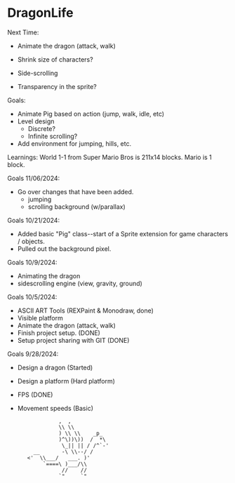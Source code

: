 # DragonLife

Next Time: 
- Animate the dragon (attack, walk)
- Shrink size of characters?

- Side-scrolling
- Transparency in the sprite?

Goals: 
- Animate Pig based on action (jump, walk, idle, etc)
- Level design
  - Discrete? 
  - Infinite scrolling? 
- Add environment for jumping, hills, etc. 


Learnings:
World 1-1 from Super Mario Bros is 211x14 blocks.
Mario is 1 block.

Goals 11/06/2024: 
- Go over changes that have been added.
  - jumping
  - scrolling background (w/parallax)

Goals 10/21/2024: 
- Added basic "Pig" class--start of a Sprite extension for game characters / objects.
- Pulled out the background pixel. 

Goals 10/9/2024:
- Animating the dragon
- sidescrolling engine (view, gravity, ground)

Goals 10/5/2024:
- ASCII ART Tools (REXPaint & Monodraw, done)
- Visible platform
- Animate the dragon (attack, walk)
- Finish project setup. (DONE)
- Setup project sharing with GIT (DONE)

Goals 9/28/2024: 
- Design a dragon (Started)
- Design a platform (Hard platform)
- FPS (DONE)
- Movement speeds (Basic)



                   ,  ,                                                    
                   \\ \\                                                   
                   ) \\ \\    _p_                                          
                   )^\))\))  /  *\                                         
                    \_|| || / /^`-'                                        
           __       -\ \\--/ /                                             
         <'  \\___/   ___. )'                                              
              `====\ )___/\\                                               
                    //    //                                               
                   `"     `"                                           
                   
         

                
